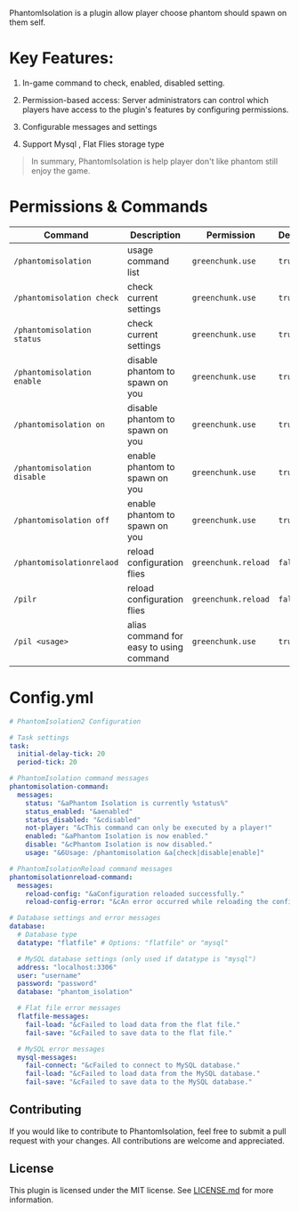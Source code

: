 PhantomIsolation is a plugin allow player choose phantom should spawn on them self.

# Key Features:

1.  In-game command to check, enabled, disabled setting.
     
2.  Permission-based access: Server administrators can control which players have access to the plugin's features by configuring permissions.
    
3. Configurable messages and settings
    
4. Support Mysql , Flat Flies storage type

> In summary, PhantomIsolation is help player don't like phantom still enjoy the game.

# Permissions & Commands
| Command | Description  | Permission | Default |
|--|--|--|--|
| `/phantomisolation` | usage command list | `greenchunk.use` | `true`|
| `/phantomisolation check` | check current settings | `greenchunk.use` | `true`|
| `/phantomisolation status` | check current settings | `greenchunk.use` | `true`|
| `/phantomisolation enable` | disable phantom to spawn on you | `greenchunk.use` | `true`|
| `/phantomisolation on` | disable phantom to spawn on you | `greenchunk.use` | `true`|
| `/phantomisolation disable` | enable phantom to spawn on you | `greenchunk.use` | `true`|
| `/phantomisolation off` | enable phantom to spawn on you | `greenchunk.use` | `true`|
| `/phantomisolationrelaod` | reload configuration flies | `greenchunk.reload ` | `false`|
| `/pilr` | reload configuration flies | `greenchunk.reload ` | `false`|
| `/pil <usage>` | alias command for easy to using command  | `greenchunk.use` | `true`|


# Config.yml
```yml
# PhantomIsolation2 Configuration

# Task settings
task:
  initial-delay-tick: 20
  period-tick: 20

# PhantomIsolation command messages
phantomisolation-command:
  messages:
    status: "&aPhantom Isolation is currently %status%"
    status_enabled: "&aenabled"
    status_disabled: "&cdisabled"
    not-player: "&cThis command can only be executed by a player!"
    enabled: "&aPhantom Isolation is now enabled."
    disable: "&cPhantom Isolation is now disabled."
    usage: "&6Usage: /phantomisolation &a[check|disable|enable]"

# PhantomIsolationReload command messages
phantomisolationreload-command:
  messages:
    reload-config: "&aConfiguration reloaded successfully."
    reload-config-error: "&cAn error occurred while reloading the configuration."

# Database settings and error messages
database:
  # Database type
  datatype: "flatfile" # Options: "flatfile" or "mysql"

  # MySQL database settings (only used if datatype is "mysql")
  address: "localhost:3306"
  user: "username"
  password: "password"
  database: "phantom_isolation"

  # Flat file error messages
  flatfile-messages:
    fail-load: "&cFailed to load data from the flat file."
    fail-save: "&cFailed to save data to the flat file."

  # MySQL error messages
  mysql-messages:
    fail-connect: "&cFailed to connect to MySQL database."
    fail-load: "&cFailed to load data from the MySQL database."
    fail-save: "&cFailed to save data to the MySQL database."
```
## Contributing

If you would like to contribute to PhantomIsolation, feel free to submit a pull request with your changes. All contributions are welcome and appreciated.

## License
This plugin is licensed under the MIT license. See [LICENSE.md](https://github.com/Hynse/PhantomIsolation2/blob/master/LICENSE.md) for more information.
